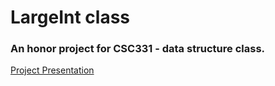 # LargeInt class
### An honor project for CSC331 - data structure class.


[Project Presentation](HonorsProjectPresentationCSC331_Mehmet_Fall2018.pdf "Project Presentation PDF")

